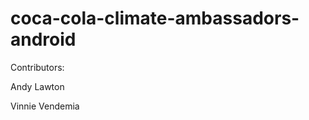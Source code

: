 coca-cola-climate-ambassadors-android
=====================================

Contributors:

Andy Lawton

Vinnie Vendemia